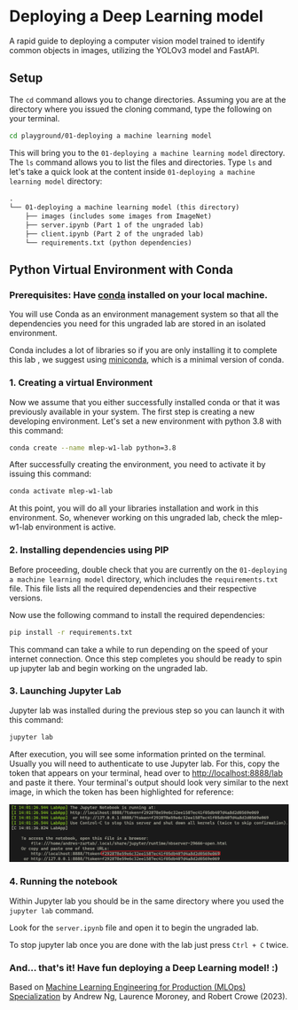 # Deploying a Deep Learning model

A rapid guide to deploying a computer vision model trained to identify common objects in images, utilizing the YOLOv3 model and FastAPI.

## Setup

The `cd` command allows you to change directories. Assuming you are at the directory where you issued the cloning command, type the following on your terminal.

```bash
cd playground/01-deploying a machine learning model
```

This will bring you to the `01-deploying a machine learning model` directory. The `ls` command allows you to list the files and directories.
Type `ls` and let's take a quick look at the content inside `01-deploying a machine learning model` directory:

```
.
└── 01-deploying a machine learning model (this directory)
    ├── images (includes some images from ImageNet)
    ├── server.ipynb (Part 1 of the ungraded lab)
    ├── client.ipynb (Part 2 of the ungraded lab)
    └── requirements.txt (python dependencies)
```

## Python Virtual Environment with Conda

### Prerequisites: Have [conda](https://docs.conda.io/en/latest/) installed on your local machine.

You will use Conda as an environment management system so that all the dependencies you need for this ungraded lab are stored in an isolated environment.

Conda includes a lot of libraries so if you are only installing it to complete this lab , we suggest using [miniconda](https://docs.conda.io/en/latest/miniconda.html), which is a minimal version of conda.

### 1. Creating a virtual Environment

Now we assume that you either successfully installed conda or that it was previously available in your system. The first step is creating a new developing environment. Let's set a new environment with python 3.8 with this command:

```bash
conda create --name mlep-w1-lab python=3.8
```

After successfully creating the environment, you need to activate it by issuing this command:

```bash
conda activate mlep-w1-lab
```

At this point, you will do all your libraries installation and work in this environment. So, whenever working on this ungraded lab, check the mlep-w1-lab environment is active.

### 2. Installing dependencies using PIP

Before proceeding, double check that you are currently on the `01-deploying a machine learning model` directory, which includes the `requirements.txt` file. This file lists all the required dependencies and their respective versions.

Now use the following command to install the required dependencies:

```bash
pip install -r requirements.txt
```

This command can take a while to run depending on the speed of your internet connection. Once this step completes you should be ready to spin up jupyter lab and begin working on the ungraded lab.

### 3. Launching Jupyter Lab

Jupyter lab was installed during the previous step so you can launch it with this command:

```bash
jupyter lab
```

After execution, you will see some information printed on the terminal. Usually you will need to authenticate to use Jupyter lab. For this, copy the token that appears on your terminal, head over to [http://localhost:8888/lab](http://localhost:8888/lab) and paste it there. Your terminal's output should look very similar to the next image, in which the token has been highlighted for reference:

![Token in terminal](./assets/token.png)

### 4. Running the notebook

Within Jupyter lab you should be in the same directory where you used the `jupyter lab` command.

Look for the `server.ipynb` file and open it to begin the ungraded lab.

To stop jupyter lab once you are done with the lab just press `Ctrl + C` twice.

### And... that's it! Have fun deploying a Deep Learning model! :)

Based on [Machine Learning Engineering for Production (MLOps) Specialization](https://www.deeplearning.ai/courses/machine-learning-engineering-for-production-mlops/) by Andrew Ng, Laurence Moroney, and Robert Crowe (2023).
